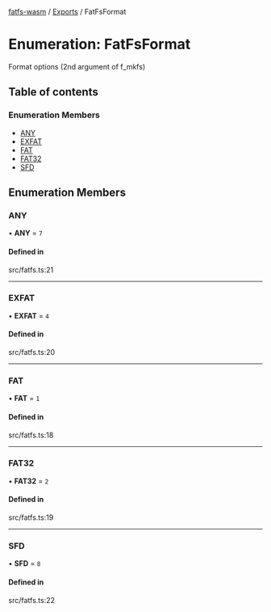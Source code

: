 [fatfs-wasm](../README.md) / [Exports](../modules.md) / FatFsFormat

# Enumeration: FatFsFormat

Format options (2nd argument of f_mkfs)

## Table of contents

### Enumeration Members

- [ANY](FatFsFormat.md#any)
- [EXFAT](FatFsFormat.md#exfat)
- [FAT](FatFsFormat.md#fat)
- [FAT32](FatFsFormat.md#fat32)
- [SFD](FatFsFormat.md#sfd)

## Enumeration Members

### ANY

• **ANY** = ``7``

#### Defined in

src/fatfs.ts:21

___

### EXFAT

• **EXFAT** = ``4``

#### Defined in

src/fatfs.ts:20

___

### FAT

• **FAT** = ``1``

#### Defined in

src/fatfs.ts:18

___

### FAT32

• **FAT32** = ``2``

#### Defined in

src/fatfs.ts:19

___

### SFD

• **SFD** = ``8``

#### Defined in

src/fatfs.ts:22
